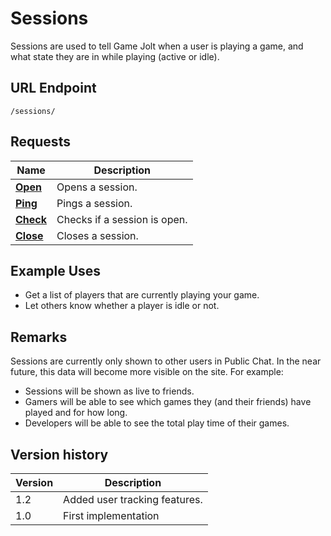 # Sessions

Sessions are used to tell Game Jolt when a user is playing a game, and what state they are in while playing (active or idle).

## URL Endpoint
```
/sessions/
```

## Requests

Name							| Description
---								| ---
[__Open__](open.md)				| Opens a session.
[__Ping__](ping.md)				| Pings a session.
[__Check__](check.md)			| Checks if a session is open.
[__Close__](close.md)			| Closes a session.

## Example Uses

- Get a list of players that are currently playing your game.
- Let others know whether a player is idle or not.

## Remarks

Sessions are currently only shown to other users in Public Chat. In the near future, this data will become more visible on the site. For example:

- Sessions will be shown as live to friends.
- Gamers will be able to see which games they (and their friends) have played and for how long.
- Developers will be able to see the total play time of their games.

## Version history

Version		| Description
---			| ---
1.2			| Added user tracking features.
1.0			| First implementation
